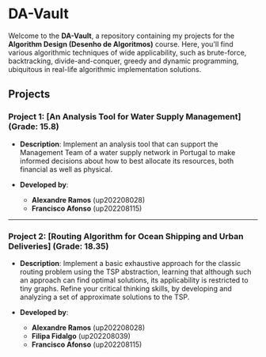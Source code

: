 # DA-Vault

Welcome to the **DA-Vault**, a repository containing my projects for the **Algorithm Design (Desenho de Algoritmos)** course. Here, you'll find various algorithmic techniques of wide applicability, such as brute-force, backtracking, divide-and-conquer, greedy and dynamic programming, ubiquitous in real-life algorithmic implementation solutions.

## Projects

### **Project 1: [An Analysis Tool for Water Supply Management]** (Grade: 15.8)
   - **Description**: Implement an analysis tool that can support
the Management Team of a water supply network in Portugal to make informed decisions about how to
best allocate its resources, both financial as well as physical.

   - **Developed by**:
      - **Alexandre Ramos** (up202208028)
      - **Francisco Afonso** (up202208115)

---

### **Project 2: [Routing Algorithm for Ocean Shipping and Urban Deliveries]** (Grade: 18.35)
   - **Description**: Implement a basic exhaustive approach for the classic routing
problem using the TSP abstraction, learning that although such an approach can find
optimal solutions, its applicability is restricted to tiny graphs. Refine your critical thinking
skills, by developing and analyzing a set of approximate solutions to the TSP.

   - **Developed by**:
      - **Alexandre Ramos** (up202208028)
      - **Filipa Fidalgo** (up202208039)
      - **Francisco Afonso** (up202208115)
